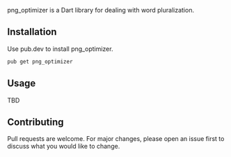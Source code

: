 png_optimizer is a Dart library for dealing with word pluralization.

## Installation

Use pub.dev to install png_optimizer.

```bash
pub get png_optimizer
```

## Usage

TBD

## Contributing

Pull requests are welcome. For major changes, please open an issue first
to discuss what you would like to change.